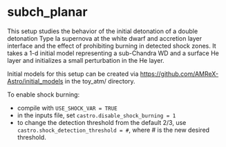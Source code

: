 # subch_planar

This setup studies the behavior of the initial detonation of a double detonation Type Ia supernova at the white dwarf and accretion layer interface and the effect of prohibiting burning in detected shock zones. It takes a 1-d initial model representing a sub-Chandra WD and a surface He layer and initializes a small perturbation in the He layer.

Initial models for this setup can be created via
https://github.com/AMReX-Astro/initial_models in the toy_atm/ directory.

To enable shock burning:

* compile with ```USE_SHOCK_VAR = TRUE```
* in the inputs file, set ```castro.disable_shock_burning = 1```
* to change the detection threshold from the default 2/3, use ```castro.shock_detection_threshold = #```, where # is the new desired threshold.
